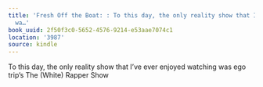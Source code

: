 ```yaml
---
title: 'Fresh Off the Boat: : To this day, the only reality show that I’ve ever enjoyed
  wa…'
book_uuid: 2f50f3c0-5652-4576-9214-e53aae7074c1
location: '3987'
source: kindle
---
```


To this day, the only reality show that I’ve ever enjoyed watching was ego trip’s The (White) Rapper Show